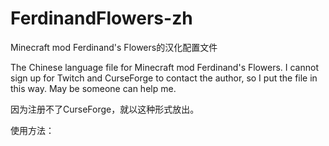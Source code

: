 # FerdinandFlowers-zh
Minecraft mod Ferdinand's Flowers的汉化配置文件

The Chinese language file for Minecraft mod Ferdinand's Flowers. I cannot sign up for Twitch and CurseForge to contact the author, so I put the file in this way. May be someone can help me. 

因为注册不了CurseForge，就以这种形式放出。

使用方法：

